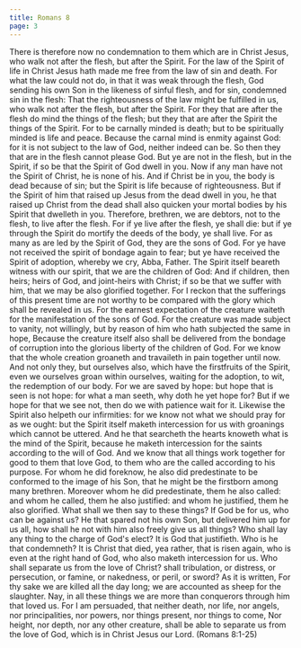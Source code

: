 ```yaml
---
title: Romans 8
page: 3
---
```


There is therefore now no condemnation to them which are in Christ Jesus, who walk not after the flesh, but after the Spirit.
For the law of the Spirit of life in Christ Jesus hath made me free from the law of sin and death.
For what the law could not do, in that it was weak through the flesh, God sending his own Son in the likeness of sinful flesh, and for sin, condemned sin in the flesh:
That the righteousness of the law might be fulfilled in us, who walk not after the flesh, but after the Spirit.
For they that are after the flesh do mind the things of the flesh; but they that are after the Spirit the things of the Spirit.
For to be carnally minded is death; but to be spiritually minded is life and peace.
Because the carnal mind is enmity against God: for it is not subject to the law of God, neither indeed can be.
So then they that are in the flesh cannot please God.
But ye are not in the flesh, but in the Spirit, if so be that the Spirit of God dwell in you. Now if any man have not the Spirit of Christ, he is none of his.
And if Christ be in you, the body is dead because of sin; but the Spirit is life because of righteousness.
But if the Spirit of him that raised up Jesus from the dead dwell in you, he that raised up Christ from the dead shall also quicken your mortal bodies by his Spirit that dwelleth in you.
Therefore, brethren, we are debtors, not to the flesh, to live after the flesh.
For if ye live after the flesh, ye shall die: but if ye through the Spirit do mortify the deeds of the body, ye shall live.
For as many as are led by the Spirit of God, they are the sons of God.
For ye have not received the spirit of bondage again to fear; but ye have received the Spirit of adoption, whereby we cry, Abba, Father.
The Spirit itself beareth witness with our spirit, that we are the children of God:
And if children, then heirs; heirs of God, and joint-heirs with Christ; if so be that we suffer with him, that we may be also glorified together.
For I reckon that the sufferings of this present time are not worthy to be compared with the glory which shall be revealed in us.
For the earnest expectation of the creature waiteth for the manifestation of the sons of God.
For the creature was made subject to vanity, not willingly, but by reason of him who hath subjected the same in hope,
Because the creature itself also shall be delivered from the bondage of corruption into the glorious liberty of the children of God.
For we know that the whole creation groaneth and travaileth in pain together until now.
And not only they, but ourselves also, which have the firstfruits of the Spirit, even we ourselves groan within ourselves, waiting for the adoption, to wit, the redemption of our body.
For we are saved by hope: but hope that is seen is not hope: for what a man seeth, why doth he yet hope for?
But if we hope for that we see not, then do we with patience wait for it.
Likewise the Spirit also helpeth our infirmities: for we know not what we should pray for as we ought: but the Spirit itself maketh intercession for us with groanings which cannot be uttered.
And he that searcheth the hearts knoweth what is the mind of the Spirit, because he maketh intercession for the saints according to the will of God.
And we know that all things work together for good to them that love God, to them who are the called according to his purpose.
For whom he did foreknow, he also did predestinate to be conformed to the image of his Son, that he might be the firstborn among many brethren.
Moreover whom he did predestinate, them he also called: and whom he called, them he also justified: and whom he justified, them he also glorified.
What shall we then say to these things? If God be for us, who can be against us?
He that spared not his own Son, but delivered him up for us all, how shall he not with him also freely give us all things?
Who shall lay any thing to the charge of God's elect? It is God that justifieth.
Who is he that condemneth? It is Christ that died, yea rather, that is risen again, who is even at the right hand of God, who also maketh intercession for us.
Who shall separate us from the love of Christ? shall tribulation, or distress, or persecution, or famine, or nakedness, or peril, or sword?
As it is written, For thy sake we are killed all the day long; we are accounted as sheep for the slaughter.
Nay, in all these things we are more than conquerors through him that loved us.
For I am persuaded, that neither death, nor life, nor angels, nor principalities, nor powers, nor things present, nor things to come,
Nor height, nor depth, nor any other creature, shall be able to separate us from the love of God, which is in Christ Jesus our Lord.
(Romans 8:1-25)
